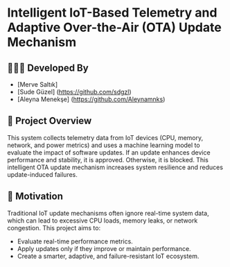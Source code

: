 # Intelligent IoT-Based Telemetry and Adaptive Over-the-Air (OTA) Update Mechanism

## 👩🏻‍💻 Developed By
- [Merve Saltık]  
- [Sude Güzel] (https://github.com/sdgzl)
- [Aleyna Menekşe] (https://github.com/Aleynamnks)

## 🧠 Project Overview

This system collects telemetry data from IoT devices (CPU, memory, network, and power metrics) and uses a machine learning model to evaluate the impact of software updates. If an update enhances device performance and stability, it is approved. Otherwise, it is blocked. This intelligent OTA update mechanism increases system resilience and reduces update-induced failures.


## 🎯 Motivation

Traditional IoT update mechanisms often ignore real-time system data, which can lead to excessive CPU loads, memory leaks, or network congestion. This project aims to:
- Evaluate real-time performance metrics.
- Apply updates only if they improve or maintain performance.
- Create a smarter, adaptive, and failure-resistant IoT ecosystem.
